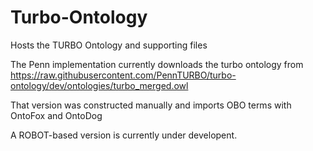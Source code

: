 # Turbo-Ontology
Hosts the TURBO Ontology and supporting files

The Penn implementation currently downloads the turbo ontology from https://raw.githubusercontent.com/PennTURBO/turbo-ontology/dev/ontologies/turbo_merged.owl

That version was constructed manually and imports OBO terms with OntoFox and OntoDog

A ROBOT-based version is currently under developent.
